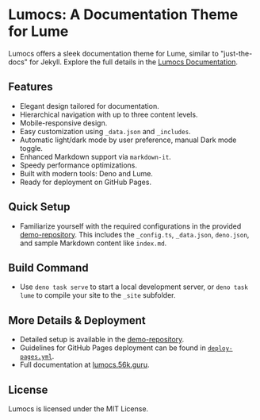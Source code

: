 # Lumocs: A Documentation Theme for Lume

Lumocs offers a sleek documentation theme for Lume, similar to "just-the-docs" for Jekyll. Explore the full details in the [Lumocs Documentation](https://lumocs.56k.guru).

## Features

- Elegant design tailored for documentation.
- Hierarchical navigation with up to three content levels.
- Mobile-responsive design.
- Easy customization using `_data.json` and `_includes`.
- Automatic light/dark mode by user preference, manual Dark mode toggle.
- Enhanced Markdown support via `markdown-it`.
- Speedy performance optimizations.
- Built with modern tools: Deno and Lume.
- Ready for deployment on GitHub Pages.

## Quick Setup
- Familiarize yourself with the required configurations in the provided [demo-repository](./demo-repository). This includes the `_config.ts`, `_data.json`, `deno.json`, and sample Markdown content like `index.md`.
  
## Build Command

- Use `deno task serve` to start a local development server, or `deno task lume` to compile your site to the `_site` subfolder.

## More Details & Deployment

- Detailed setup is available in the [demo-repository](./demo-repository).
- Guidelines for GitHub Pages deployment can be found in [`deploy-pages.yml`](./demo-repository/.github/workflows/deploy-pages.yml).
- Full documentation at [lumocs.56k.guru](https://lumocs.56k.guru).

## License

Lumocs is licensed under the MIT License.
